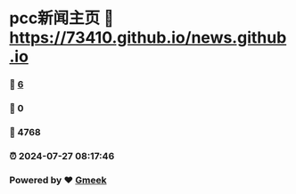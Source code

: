 # pcc新闻主页 :link: https://73410.github.io/news.github.io 
### :page_facing_up: [6](https://73410.github.io/news.github.io/tag.html) 
### :speech_balloon: 0 
### :hibiscus: 4768 
### :alarm_clock: 2024-07-27 08:17:46 
### Powered by :heart: [Gmeek](https://github.com/Meekdai/Gmeek)
